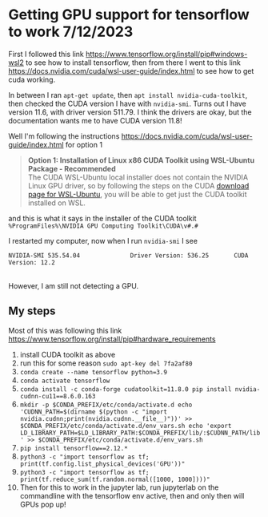 # Getting GPU support for tensorflow to work 7/12/2023
First I followed this link https://www.tensorflow.org/install/pip#windows-wsl2 to see how to install tensorflow, then from there I went to
this link https://docs.nvidia.com/cuda/wsl-user-guide/index.html to see how to get cuda working.

In between I ran `apt-get update`, then `apt install nvidia-cuda-toolkit`, then checked the CUDA version I have with `nvidia-smi`. Turns out I have version 11.6, with driver version 511.79. I think the drivers are okay, but the documentation wants me to have CUDA version 11.8!

Well I'm following the instructions https://docs.nvidia.com/cuda/wsl-user-guide/index.html for option 1 
> **Option 1: Installation of Linux x86 CUDA Toolkit using WSL-Ubuntu Package - Recommended**<br>
The CUDA WSL-Ubuntu local installer does not contain the NVIDIA Linux GPU driver, so by following the steps on the CUDA [download page for WSL-Ubuntu](https://developer.nvidia.com/cuda-downloads?target_os=Windows&target_arch=x86_64&target_version=10&target_type=exe_local), you will be able to get just the CUDA toolkit installed on WSL.

and this is what it says in the installer of the CUDA toolkit `%ProgramFiles%\NVIDIA GPU Computing Toolkit\CUDA\v#.#`

I restarted my computer, now when I run `nvidia-smi` I see<br>
```
NVIDIA-SMI 535.54.04              Driver Version: 536.25       CUDA Version: 12.2
```
<br>
However, I am still not detecting a GPU.

## My steps
Most of this was following this link https://www.tensorflow.org/install/pip#hardware_requirements
1. install CUDA toolkit as above
1. run this for some reason `sudo apt-key del 7fa2af80`
1. `conda create --name tensorflow python=3.9`
1. `conda activate tensorflow`
1. `conda install -c conda-forge cudatoolkit=11.8.0
pip install nvidia-cudnn-cu11==8.6.0.163`
1. `mkdir -p $CONDA_PREFIX/etc/conda/activate.d
echo 'CUDNN_PATH=$(dirname $(python -c "import nvidia.cudnn;print(nvidia.cudnn.__file__)"))' >> $CONDA_PREFIX/etc/conda/activate.d/env_vars.sh
echo 'export LD_LIBRARY_PATH=$LD_LIBRARY_PATH:$CONDA_PREFIX/lib/:$CUDNN_PATH/lib' >> $CONDA_PREFIX/etc/conda/activate.d/env_vars.sh`
1. `pip install tensorflow==2.12.*`
1. `python3 -c "import tensorflow as tf; print(tf.config.list_physical_devices('GPU'))"`
1. `python3 -c "import tensorflow as tf; print(tf.reduce_sum(tf.random.normal([1000, 1000])))"`
1. Then for this to work in the jupyter lab, run jupyterlab on the commandline with the tensorflow env active, then and only then will GPUs pop up!


